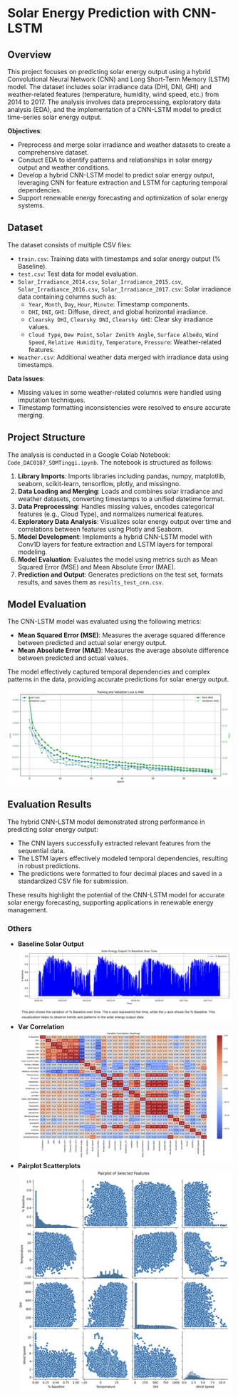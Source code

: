 # Solar Energy Prediction with CNN-LSTM

## Overview
This project focuses on predicting solar energy output using a hybrid Convolutional Neural Network (CNN) and Long Short-Term Memory (LSTM) model. The dataset includes solar irradiance data (DHI, DNI, GHI) and weather-related features (temperature, humidity, wind speed, etc.) from 2014 to 2017. The analysis involves data preprocessing, exploratory data analysis (EDA), and the implementation of a CNN-LSTM model to predict time-series solar energy output.

**Objectives**:
- Preprocess and merge solar irradiance and weather datasets to create a comprehensive dataset.
- Conduct EDA to identify patterns and relationships in solar energy output and weather conditions.
- Develop a hybrid CNN-LSTM model to predict solar energy output, leveraging CNN for feature extraction and LSTM for capturing temporal dependencies.
- Support renewable energy forecasting and optimization of solar energy systems.

## Dataset
The dataset consists of multiple CSV files:
- `train.csv`: Training data with timestamps and solar energy output (% Baseline).
- `test.csv`: Test data for model evaluation.
- `Solar_Irradiance_2014.csv`, `Solar_Irradiance_2015.csv`, `Solar_Irradiance_2016.csv`, `Solar_Irradiance_2017.csv`: Solar irradiance data containing columns such as:
  - `Year`, `Month`, `Day`, `Hour`, `Minute`: Timestamp components.
  - `DHI`, `DNI`, `GHI`: Diffuse, direct, and global horizontal irradiance.
  - `Clearsky DHI`, `Clearsky DNI`, `Clearsky GHI`: Clear sky irradiance values.
  - `Cloud Type`, `Dew Point`, `Solar Zenith Angle`, `Surface Albedo`, `Wind Speed`, `Relative Humidity`, `Temperature`, `Pressure`: Weather-related features.
- `Weather.csv`: Additional weather data merged with irradiance data using timestamps.

**Data Issues**:
- Missing values in some weather-related columns were handled using imputation techniques.
- Timestamp formatting inconsistencies were resolved to ensure accurate merging.

## Project Structure
The analysis is conducted in a Google Colab Notebook: `Code_DAC0187_SDMTinggi.ipynb`. The notebook is structured as follows:
1. **Library Imports**: Imports libraries including pandas, numpy, matplotlib, seaborn, scikit-learn, tensorflow, plotly, and missingno.
2. **Data Loading and Merging**: Loads and combines solar irradiance and weather datasets, converting timestamps to a unified datetime format.
3. **Data Preprocessing**: Handles missing values, encodes categorical features (e.g., Cloud Type), and normalizes numerical features.
4. **Exploratory Data Analysis**: Visualizes solar energy output over time and correlations between features using Plotly and Seaborn.
5. **Model Development**: Implements a hybrid CNN-LSTM model with Conv1D layers for feature extraction and LSTM layers for temporal modeling.
6. **Model Evaluation**: Evaluates the model using metrics such as Mean Squared Error (MSE) and Mean Absolute Error (MAE).
7. **Prediction and Output**: Generates predictions on the test set, formats results, and saves them as `results_test_cnn.csv`.

## Model Evaluation
The CNN-LSTM model was evaluated using the following metrics:
- **Mean Squared Error (MSE)**: Measures the average squared difference between predicted and actual solar energy output.
- **Mean Absolute Error (MAE)**: Measures the average absolute difference between predicted and actual values.

The model effectively captured temporal dependencies and complex patterns in the data, providing accurate predictions for solar energy output.

![Training Validation](https://github.com/angelalim88/Solar-Energy-Prediction-CNN-LSTM/blob/main/images/training_validation_loss_mae.png)

## Evaluation Results
The hybrid CNN-LSTM model demonstrated strong performance in predicting solar energy output:
- The CNN layers successfully extracted relevant features from the sequential data.
- The LSTM layers effectively modeled temporal dependencies, resulting in robust predictions.
- The predictions were formatted to four decimal places and saved in a standardized CSV file for submission.

These results highlight the potential of the CNN-LSTM model for accurate solar energy forecasting, supporting applications in renewable energy management.

### Others
- **Baseline Solar Output**
![Baseline Solar Output](https://github.com/angelalim88/Solar-Energy-Prediction-CNN-LSTM/blob/main/images/baseline_solar_output.png)
- **Var Correlation**
![Var Correlation](https://github.com/angelalim88/Solar-Energy-Prediction-CNN-LSTM/blob/main/images/var_corelation.png)
- **Pairplot Scatterplots**
![Pairplot Scatterplots](https://github.com/angelalim88/Solar-Energy-Prediction-CNN-LSTM/blob/images/images/pairplot_scatterplots.png)